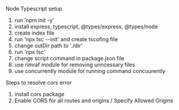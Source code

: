 Node Typescript setup

1. run 'npm init -y'
2. install express, typescript, @types/express, @types/node
3. create index file
4. run 'npx tsc --init' and create tscofing file
5. change outDir path to './dir'
6. run 'npx tsc'
7. change script command in package.json file
8. use rimraf module for removing unncessary files
9. use concurrently module for running command concuurently


Steps to resolve cors error
1. install cors package
2. Enable CORS for all routes and origins / Specify Allowed Origins